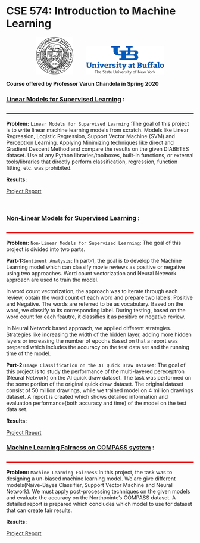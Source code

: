 # CSE 574: Introduction to Machine Learning
<p align="center">
<img src="Project-1/MD Files/ub.png" alt="ub_logo.jpg" width="100" height="100">&nbsp;&nbsp;&nbsp;&nbsp;&nbsp;&nbsp;&nbsp;&nbsp;&nbsp;<img src="Project-1/MD Files/ub logo.png" alt="ub_log.jpg"> <br>

  <b> Course offered by Professor Varun Chandola in Spring 2020 </b>
</p>

### [Linear Models for Supervised Learning](https://github.com/nihar0602/CSE-574-Into-to-Machine-Learning-Projects/tree/master/Project-1) :
<img src="Project-1/MD Files/bar.jpg" alt="bar.jpg" width="1100" height="3"> <br>

**Problem:** 
`Linear Models for Supervised Learning` :The goal of this project is to write linear machine learning models from scratch. Models like Linear Regression, Logistic Regression, Support Vector Machine (SVM) and Perceptron Learning. Applying Minimizing techniques like direct and Gradient Descent Method and compare the results on the given DIABETES dataset. Use of any Python libraries/toolboxes, built-in functions, or external tools/libraries that directly perform classification, regression, function fitting, etc. was prohibited. 

**Results:** <br>

[Project Report](https://github.com/nihar0602/CSE-574-Into-to-Machine-Learning-Projects/blob/master/Project-1/Report.pdf)


&nbsp;&nbsp;&nbsp;&nbsp;&nbsp;&nbsp;&nbsp;&nbsp;&nbsp;&nbsp;&nbsp;&nbsp;&nbsp;&nbsp;&nbsp;&nbsp;&nbsp;&nbsp;&nbsp;&nbsp;&nbsp;&nbsp;&nbsp;&nbsp;&nbsp;&nbsp;&nbsp;&nbsp;&nbsp;&nbsp;&nbsp;&nbsp;&nbsp;&nbsp;&nbsp;&nbsp;&nbsp;&nbsp;&nbsp;&nbsp;&nbsp;&nbsp;&nbsp;&nbsp;&nbsp;&nbsp;&nbsp;&nbsp;&nbsp;&nbsp;&nbsp;&nbsp;&nbsp;&nbsp;&nbsp;&nbsp;&nbsp;&nbsp;&nbsp;&nbsp;&nbsp;&nbsp;&nbsp;&nbsp;&nbsp;&nbsp;&nbsp;&nbsp;&nbsp;&nbsp;&nbsp;&nbsp;&nbsp;&nbsp;&nbsp;&nbsp;&nbsp;&nbsp;&nbsp;&nbsp;&nbsp;&nbsp;&nbsp;&nbsp;&nbsp;&nbsp;

### [Non-Linear Models for Supervised Learning](https://github.com/nihar0602/CSE-574-Into-to-Machine-Learning-Projects/tree/master/Project-2) :
<img src="Project-1/MD Files/bar.jpg" alt="bar.jpg" width="1100" height="3"> <br>

**Problem:** 
`Non-Linear Models for Supervised Learning`: The goal of this project is divided into two parts. 

**Part-1:**`Sentiment Analysis`: In part-1, the goal is to develop the Machine Learning model which can classify movie reviews as positive or negative using two approaches. Word count vectorization and Neural Network approach are used to train the model. 

In word count vectorization, the approach was to iterate through each review, obtain the word count of each word and prepare two labels: Positive and Negative. The words are referred to be as vocabulary. Based on the word, we classify to its corresponding label. During testing, based on the word count for each feautre, it classifies it as positive or negative review. 

In Neural Network based approach, we applied different strategies. Strategies like increasing the width of the hidden layer, adding more hidden layers or increasing the number of epochs.Based on that a report was prepared which includes the accuracy on the test data set and the running time of the model. 

**Part-2:**`Image Classification on the AI Quick Draw Dataset`: The goal of this project is to study the performance of the multi-layered pereceptron (Neural Network) on the AI quick draw dataset. The task was performed on the some portion of the original quick draw dataset. The original dataset consist of 50 million drawings, while we trained model on 4 million drawings dataset. A report is created which shows detailed information and evaluation performance(both accuracy and time) of the model on the test data set.  

**Results:** <br>

[Project Report](https://github.com/nihar0602/CSE-574-Into-to-Machine-Learning-Projects/blob/master/Project-2/report.pdf)


### [Machine Learning Fairness on COMPASS system](https://github.com/nihar0602/CSE-574-Into-to-Machine-Learning-Projects/tree/master/Project-3) :
<img src="Project-1/MD Files/bar.jpg" alt="bar.jpg" width="1100" height="3"> <br>

**Problem:** 
`Machine Learning Fairness`:In this project, the task was to designing a un-biased machine learning model. We are give different models(Naive-Bayes Classifier, Support Vector Machine and Neural Network). We must apply post-processing techniques on the given models and evaluate the accuracy on the Northpointe’s COMPASS dataset. A detailed report is prepared which concludes which model to use for dataset that can create fair results. 

**Results:** <br>

[Project Report](https://github.com/nihar0602/CSE-574-Into-to-Machine-Learning-Projects/blob/master/Project-3/report.pdf)

